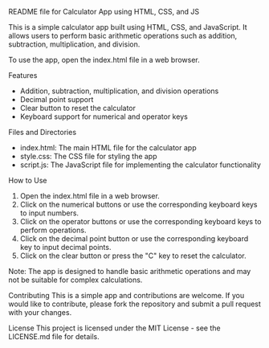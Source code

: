 README file for Calculator App using HTML, CSS, and JS

This is a simple calculator app built using HTML, CSS, and JavaScript. It allows users to perform basic arithmetic operations such as addition, subtraction, multiplication, and division.

To use the app, open the index.html file in a web browser.

Features
- Addition, subtraction, multiplication, and division operations
- Decimal point support
- Clear button to reset the calculator
- Keyboard support for numerical and operator keys

Files and Directories
- index.html: The main HTML file for the calculator app
- style.css: The CSS file for styling the app
- script.js: The JavaScript file for implementing the calculator functionality

How to Use
1. Open the index.html file in a web browser.
2. Click on the numerical buttons or use the corresponding keyboard keys to input numbers.
3. Click on the operator buttons or use the corresponding keyboard keys to perform operations.
4. Click on the decimal point button or use the corresponding keyboard key to input decimal points.
5. Click on the clear button or press the "C" key to reset the calculator.

Note: The app is designed to handle basic arithmetic operations and may not be suitable for complex calculations.

Contributing
This is a simple app and contributions are welcome. If you would like to contribute, please fork the repository and submit a pull request with your changes.

License
This project is licensed under the MIT License - see the LICENSE.md file for details.
